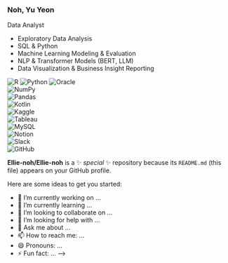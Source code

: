 ### Noh, Yu Yeon

Data Analyst

- Exploratory Data Analysis
- SQL & Python
- Machine Learning Modeling & Evaluation  
- NLP & Transformer Models (BERT, LLM)  
- Data Visualization & Business Insight Reporting  

![R](https://img.shields.io/badge/R-276DC3?style=flat&logo=r&logoColor=white)
![Python](https://img.shields.io/badge/Python-3776AB?style=flat&logo=python&logoColor=white)
![Oracle](https://img.shields.io/badge/Oracle-F80000?style=flat&logo=oracle&logoColor=white)  
![NumPy](https://img.shields.io/badge/NumPy-013243?style=flat&logo=numpy&logoColor=white)  
![Pandas](https://img.shields.io/badge/Pandas-150458?style=flat&logo=pandas&logoColor=white)  
![Kotlin](https://img.shields.io/badge/Kotlin-0095D5?style=flat&logo=kotlin&logoColor=white)  
![Kaggle](https://img.shields.io/badge/Kaggle-20BEFF?style=flat&logo=kaggle&logoColor=white)  
![Tableau](https://img.shields.io/badge/Tableau-4E91CF?style=flat&logo=tableau&logoColor=white)  
![MySQL](https://img.shields.io/badge/MySQL-4479A1?style=flat&logo=mysql&logoColor=white)  
![Notion](https://img.shields.io/badge/Notion-000000?style=flat&logo=notion&logoColor=white)  
![Slack](https://img.shields.io/badge/Slack-4A154B?style=flat&logo=slack&logoColor=white)  
![GitHub](https://img.shields.io/badge/GitHub-181717?style=flat&logo=github&logoColor=white)  


**Ellie-noh/Ellie-noh** is a ✨ _special_ ✨ repository because its `README.md` (this file) appears on your GitHub profile.

Here are some ideas to get you started:

- 🔭 I’m currently working on ...
- 🌱 I’m currently learning ...
- 👯 I’m looking to collaborate on ...
- 🤔 I’m looking for help with ...
- 💬 Ask me about ...
- 📫 How to reach me: ...
- 😄 Pronouns: ...
- ⚡ Fun fact: ...
-->
